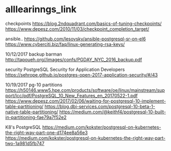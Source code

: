 # alllearinngs_link

checkpoints
https://blog.2ndquadrant.com/basics-of-tuning-checkpoints/
https://www.depesz.com/2010/11/03/checkpoint_completion_target/




ansible..
https://github.com/lesovsky/ansible-postgresql-sr-on-el6
https://www.cyberciti.biz/faq/linux-generating-rsa-keys/

10/12/2017
backup barman
http://tapoueh.org//images/confs/PGDAY_NYC_2016_backup.pdf

security
PostgreSQL Security for Application Developers
https://sehrope.github.io/postgres-open-2017-application-security/#/43


10/19/2017
pg-10
partitions
https://h50146.www5.hpe.com/products/software/oe/linux/mainstream/support/lcc/pdf/PostgreSQL_10_New_Features_en_20170522-1.pdf
https://www.depesz.com/2017/02/06/waiting-for-postgresql-10-implement-table-partitioning/
https://blog.dbi-services.com/postgresql-10-beta-1-native-table-partitioning/
https://medium.com/@keithf4/postgresql-10-built-in-partitioning-fae79a7f52e2



K8's PostgreSQL
https://medium.com/kokster/postgresql-on-kubernetes-the-right-way-part-one-d174ee8a56e3
https://medium.com/kokster/postgresql-on-kubernetes-the-right-way-part-two-1a981d5fb747
